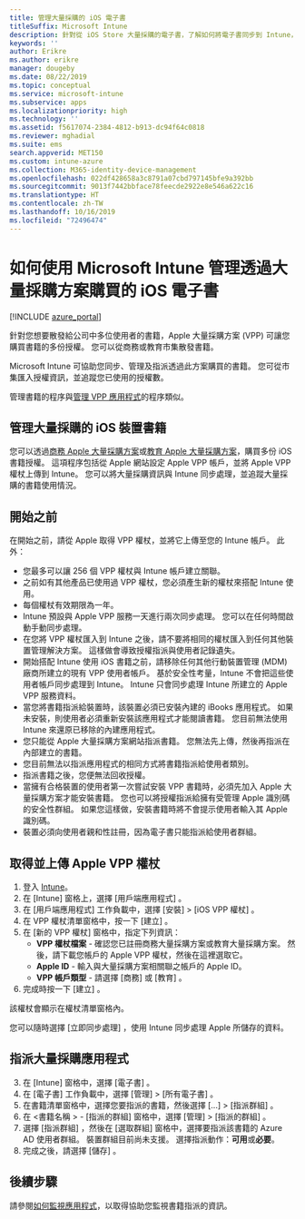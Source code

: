 ```yaml
---
title: 管理大量採購的 iOS 電子書
titleSuffix: Microsoft Intune
description: 針對從 iOS Store 大量採購的電子書，了解如何將電子書同步到 Intune，然後管理並追蹤其使用情況。
keywords: ''
author: Erikre
ms.author: erikre
manager: dougeby
ms.date: 08/22/2019
ms.topic: conceptual
ms.service: microsoft-intune
ms.subservice: apps
ms.localizationpriority: high
ms.technology: ''
ms.assetid: f5617074-2384-4812-b913-dc94f64c0818
ms.reviewer: mghadial
ms.suite: ems
search.appverid: MET150
ms.custom: intune-azure
ms.collection: M365-identity-device-management
ms.openlocfilehash: 022df428658a3c8791a07cbd797145bfe9a392bb
ms.sourcegitcommit: 9013f7442bbface78feecde2922e8e546a622c16
ms.translationtype: HT
ms.contentlocale: zh-TW
ms.lasthandoff: 10/16/2019
ms.locfileid: "72496474"
---
```

# <a name="how-to-manage-ios-ebooks-you-purchased-through-a-volume-purchase-program-with-microsoft-intune"></a>如何使用 Microsoft Intune 管理透過大量採購方案購買的 iOS 電子書


[!INCLUDE [azure_portal](../includes/azure_portal.md)]

針對您想要散發給公司中多位使用者的書籍，Apple 大量採購方案 (VPP) 可讓您購買書籍的多份授權。 您可以從商務或教育市集散發書籍。

Microsoft Intune 可協助您同步、管理及指派透過此方案購買的書籍。 您可從市集匯入授權資訊，並追蹤您已使用的授權數。

管理書籍的程序與[管理 VPP 應用程式](../vpp-apps-ios.md)的程序類似。

## <a name="manage-volume-purchased-books-for-ios-devices"></a>管理大量採購的 iOS 裝置書籍
您可以透過[商務 Apple 大量採購方案](https://www.apple.com/business/vpp/)或[教育 Apple 大量採購方案](https://volume.itunes.apple.com/us/store)，購買多份 iOS 書籍授權。 這項程序包括從 Apple 網站設定 Apple VPP 帳戶，並將 Apple VPP 權杖上傳到 Intune。  您可以將大量採購資訊與 Intune 同步處理，並追蹤大量採購的書籍使用情況。

## <a name="before-you-start"></a>開始之前
在開始之前，請從 Apple 取得 VPP 權杖，並將它上傳至您的 Intune 帳戶。 此外：

* 您最多可以讓 256 個 VPP 權杖與 Intune 帳戶建立關聯。
* 之前如有其他產品已使用過 VPP 權杖，您必須產生新的權杖來搭配 Intune 使用。
* 每個權杖有效期限為一年。
* Intune 預設與 Apple VPP 服務一天進行兩次同步處理。 您可以在任何時間啟動手動同步處理。
* 在您將 VPP 權杖匯入到 Intune 之後，請不要將相同的權杖匯入到任何其他裝置管理解決方案。 這樣做會導致授權指派與使用者記錄遺失。
* 開始搭配 Intune 使用 iOS 書籍之前，請移除任何其他行動裝置管理 (MDM) 廠商所建立的現有 VPP 使用者帳戶。 基於安全性考量，Intune 不會把這些使用者帳戶同步處理到 Intune。 Intune 只會同步處理 Intune 所建立的 Apple VPP 服務資料。
* 當您將書籍指派給裝置時，該裝置必須已安裝內建的 iBooks 應用程式。 如果未安裝，則使用者必須重新安裝該應用程式才能閱讀書籍。 您目前無法使用 Intune 來還原已移除的內建應用程式。
* 您只能從 Apple 大量採購方案網站指派書籍。 您無法先上傳，然後再指派在內部建立的書籍。
* 您目前無法以指派應用程式的相同方式將書籍指派給使用者類別。
* 指派書籍之後，您便無法回收授權。
* 當擁有合格裝置的使用者第一次嘗試安裝 VPP 書籍時，必須先加入 Apple 大量採購方案才能安裝書籍。 您也可以將授權指派給擁有受管理 Apple 識別碼的安全性群組。 如果您這樣做，安裝書籍時將不會提示使用者輸入其 Apple 識別碼。
* 裝置必須向使用者親和性註冊，因為電子書只能指派給使用者群組。   


## <a name="to-get-and-upload-an-apple-vpp-token"></a>取得並上傳 Apple VPP 權杖

1. 登入 [Intune](https://go.microsoft.com/fwlink/?linkid=2090973)。
3. 在 [Intune]  窗格上，選擇 [用戶端應用程式]  。
1. 在 [用戶端應用程式]  工作負載中，選擇 [安裝]   > [iOS VPP 權杖]  。
2. 在 VPP 權杖清單窗格中，按一下 [建立]  。
3. 在 [新的 VPP 權杖]  窗格中，指定下列資訊：
    - **VPP 權杖檔案** - 確認您已註冊商務大量採購方案或教育大量採購方案。 然後，請下載您帳戶的 Apple VPP 權杖，然後在這裡選取它。
    - **Apple ID** - 輸入與大量採購方案相關聯之帳戶的 Apple ID。
    - **VPP 帳戶類型** - 請選擇 [商務]  或 [教育]  。
4. 完成時按一下 [建立]  。

該權杖會顯示在權杖清單窗格內。


您可以隨時選擇 [立即同步處理]  ，使用 Intune 同步處理 Apple 所儲存的資料。

## <a name="to-assign-a-volume-purchased-app"></a>指派大量採購應用程式

3. 在 [Intune]  窗格中，選擇 [電子書]  。
1. 在 [電子書]  工作負載中，選擇 [管理]   >  [所有電子書]  。
2. 在書籍清單窗格中，選擇您要指派的書籍，然後選擇 [...]  > [指派群組]  。
3. 在 <書籍名稱  > - [指派的群組]  窗格中，選擇 [管理]   > [指派的群組]  。
4. 選擇 [指派群組]  ，然後在 [選取群組]  窗格中，選擇要指派該書籍的 Azure AD 使用者群組。 裝置群組目前尚未支援。
選擇指派動作：**可用**或**必要**。 
5. 完成之後，請選擇 [儲存]  。

## <a name="next-steps"></a>後續步驟

請參閱[如何監視應用程式](apps-monitor.md)，以取得協助您監視書籍指派的資訊。






